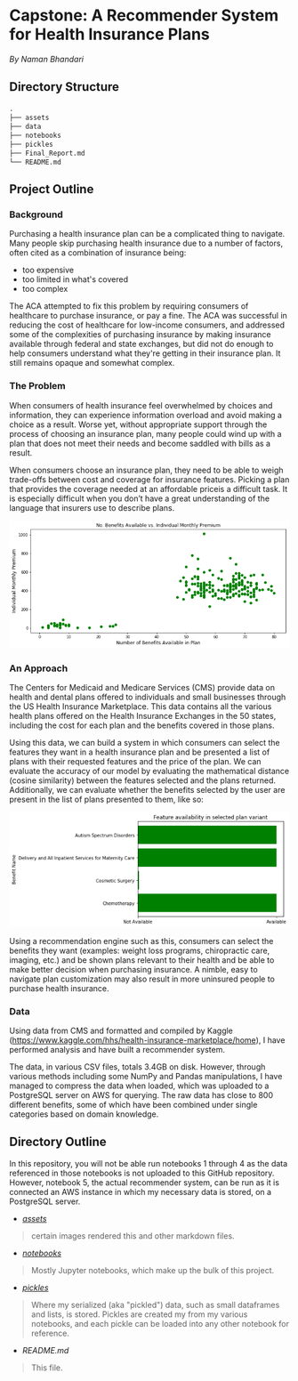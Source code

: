 # Capstone: A Recommender System for Health Insurance Plans
_By Naman Bhandari_

## Directory Structure
```
.
├── assets
├── data
├── notebooks
├── pickles
├── Final_Report.md
└── README.md
```

## Project Outline

### Background

Purchasing a health insurance plan can be a complicated thing to navigate. Many people skip purchasing health insurance due to a number of factors, often cited as a combination of insurance being:
- too expensive
- too limited in what's covered
- too complex

The ACA attempted to fix this problem by requiring consumers of healthcare to purchase insurance, or pay a fine. The ACA was successful in reducing the cost of healthcare for low-income consumers, and addressed some of the complexities of purchasing insurance by making insurance available through federal and state exchanges, but did not do enough to help consumers understand what they're getting in their insurance plan. It still remains opaque and somewhat complex.

### The Problem

When consumers of health insurance feel overwhelmed by choices and information, they can experience information overload and avoid making a choice as a result. Worse yet, without appropriate support through the process of choosing an insurance plan, many people could wind up with a plan that does not meet their needs and become saddled with bills as a result.  

When consumers choose an insurance plan, they need to be able to weigh trade-offs between cost and coverage for insurance features. Picking a plan that provides the coverage needed at an affordable priceis a difficult task. It is especially difficult when you don’t have a great understanding of the language that insurers use to describe plans.

<p align="center">
<img src="assets/scatter.png" />
</p>

### An Approach

The Centers for Medicaid and Medicare Services (CMS) provide data on health and dental plans offered to individuals and small businesses through the US Health Insurance Marketplace. This data contains all the various health plans offered on the Health Insurance Exchanges in the 50 states, including the cost for each plan and the benefits covered in those plans.

Using this data, we can build a system in which consumers can select the features they want in a health insurance plan and be presented a list of plans with their requested features and the price of the plan. We can evaluate the accuracy of our model by evaluating the mathematical distance (cosine similarity) between the features selected and the plans returned. Additionally, we can evaluate whether the benefits selected by the user are present in the list of plans presented to them, like so:

<p align="center">
<img src="assets/benefits_avail.png" />
</p>

Using a recommendation engine such as this, consumers can select the benefits they want (examples: weight loss programs, chiropractic care, imaging, etc.) and be shown plans relevant to their health and be able to make better decision when purchasing insurance. A nimble, easy to navigate plan customization may also result in more uninsured people to purchase health insurance.

### Data

Using data from CMS and formatted and compiled by Kaggle (https://www.kaggle.com/hhs/health-insurance-marketplace/home), I have performed analysis and have built a recommender system.

The data, in various CSV files, totals 3.4GB on disk. However, through various methods including some NumPy and Pandas manipulations, I have managed to compress the data when loaded, which was uploaded to a PostgreSQL server on AWS for querying. The raw data has close to 800 different benefits, some of which have been combined under single categories based on domain knowledge.

## Directory Outline

In this repository, you will not be able run notebooks 1 through 4 as the data referenced in those notebooks is not uploaded to this GitHub repository. However, notebook 5, the actual recommender system, can be run as it is connected an AWS instance in which my necessary data is stored, on a PostgreSQL server.

* *[assets](notebooks)*

> certain images rendered this and other markdown files.

* *[notebooks](notebooks)*

> Mostly Jupyter notebooks, which make up the bulk of this project.

* *[pickles](notebooks)*

> Where my serialized (aka "pickled") data, such as small dataframes and lists, is stored. Pickles are created my from my various notebooks, and each pickle can be loaded into any other notebook for reference.

* *README.md*

> This file.
